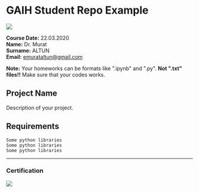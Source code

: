 # GAIH Student Repo Example
![](img/newlogo.png)

**Course Date:** 22.03.2020  
**Name:** Dr. Murat  
**Surname:** ALTUN  
**Email:** emurataltun@gmail.com  

**Note:** Your homeworks can be formats like ".ipynb" and ".py". **Not ".txt" files!!** Make sure that your codes works.  

## Project Name
Description of your project.

## Requirements
```
Some python libraries
Some python libraries
Some python libraries
```
---

### Certification
![](img/TopLearnerCertificate.png)
